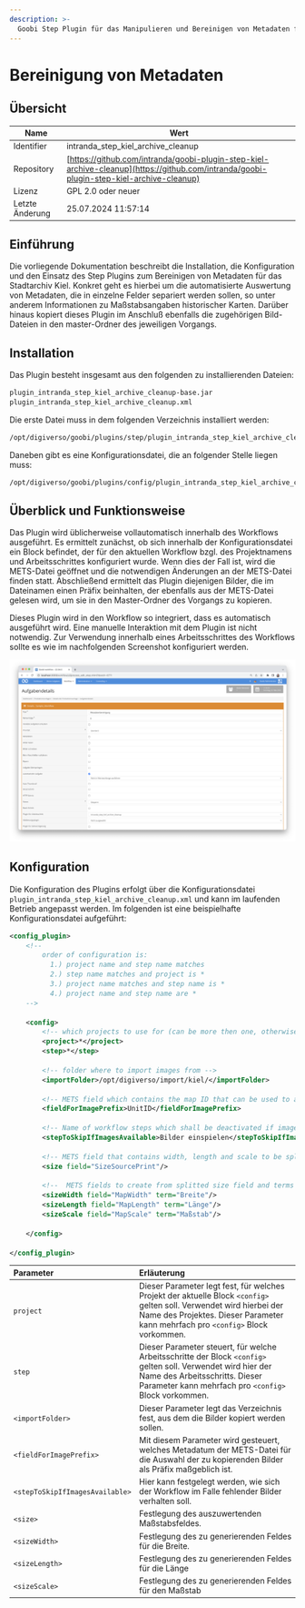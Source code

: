 ```yaml
---
description: >-
  Goobi Step Plugin für das Manipulieren und Bereinigen von Metadaten für das Stadtarchiv Kiel
---
```


# Bereinigung von Metadaten

## Übersicht

Name                     | Wert
-------------------------|-----------
Identifier               | intranda_step_kiel_archive_cleanup
Repository               | [https://github.com/intranda/goobi-plugin-step-kiel-archive-cleanup](https://github.com/intranda/goobi-plugin-step-kiel-archive-cleanup)
Lizenz              | GPL 2.0 oder neuer 
Letzte Änderung    | 25.07.2024 11:57:14


## Einführung
Die vorliegende Dokumentation beschreibt die Installation, die Konfiguration und den Einsatz des Step Plugins zum Bereinigen von Metadaten für das Stadtarchiv Kiel. Konkret geht es hierbei um die automatisierte Auswertung von Metadaten, die in einzelne Felder separiert werden sollen, so unter anderem Informationen zu Maßstabsangaben historischer Karten. Darüber hinaus kopiert dieses Plugin im Anschluß ebenfalls die zugehörigen Bild-Dateien in den master-Ordner des jeweiligen Vorgangs.


## Installation
Das Plugin besteht insgesamt aus den folgenden zu installierenden Dateien:

```bash
plugin_intranda_step_kiel_archive_cleanup-base.jar
plugin_intranda_step_kiel_archive_cleanup.xml
```

Die erste Datei muss in dem folgenden Verzeichnis installiert werden:

```bash
/opt/digiverso/goobi/plugins/step/plugin_intranda_step_kiel_archive_cleanup-base.jar
```

Daneben gibt es eine Konfigurationsdatei, die an folgender Stelle liegen muss:

```bash
/opt/digiverso/goobi/plugins/config/plugin_intranda_step_kiel_archive_cleanup.xml
```


## Überblick und Funktionsweise
Das Plugin wird üblicherweise vollautomatisch innerhalb des Workflows ausgeführt. Es ermittelt zunächst, ob sich innerhalb der Konfigurationsdatei ein Block befindet, der für den aktuellen Workflow bzgl. des Projektnamens und Arbeitsschrittes konfiguriert wurde. Wenn dies der Fall ist, wird die METS-Datei geöffnet und die notwendigen Änderungen an der METS-Datei finden statt. Abschließend ermittelt das Plugin diejenigen Bilder, die im Dateinamen einen Präfix beinhalten, der ebenfalls aus der METS-Datei gelesen wird, um sie in den Master-Ordner des Vorgangs zu kopieren.

Dieses Plugin wird in den Workflow so integriert, dass es automatisch ausgeführt wird. Eine manuelle Interaktion mit dem Plugin ist nicht notwendig. Zur Verwendung innerhalb eines Arbeitsschrittes des Workflows sollte es wie im nachfolgenden Screenshot konfiguriert werden.

![Integration des Plugins in den Workflow](images/goobi-plugin-step-kiel-archive-cleanup_screen1_de.png)


## Konfiguration
Die Konfiguration des Plugins erfolgt über die Konfigurationsdatei `plugin_intranda_step_kiel_archive_cleanup.xml` und kann im laufenden Betrieb angepasst werden. Im folgenden ist eine beispielhafte Konfigurationsdatei aufgeführt:

```xml
<config_plugin>
    <!--
        order of configuration is:
          1.) project name and step name matches
          2.) step name matches and project is *
          3.) project name matches and step name is *
          4.) project name and step name are *
	-->

    <config>
        <!-- which projects to use for (can be more then one, otherwise use *) -->
        <project>*</project>
        <step>*</step>

        <!-- folder where to import images from -->
        <importFolder>/opt/digiverso/import/kiel/</importFolder>

        <!-- METS field which contains the map ID that can be used to automatically find the images for the process -->		
        <fieldForImagePrefix>UnitID</fieldForImagePrefix>

        <!-- Name of workflow steps which shall be deactivated if image files were found -->
        <stepToSkipIfImagesAvailable>Bilder einspielen</stepToSkipIfImagesAvailable>

        <!-- METS field that contains width, length and scale to be splitted into individual fields -->
        <size field="SizeSourcePrint"/>

        <!--  METS fields to create from splitted size field and terms to use for splitting the size field (used as "startsWith") -->
        <sizeWidth field="MapWidth" term="Breite"/>
        <sizeLength field="MapLength" term="Länge"/>
        <sizeScale field="MapScale" term="Maßstab"/>

    </config>

</config_plugin>
```

| Parameter | Erläuterung |
| :--- | :--- |
| `project` | Dieser Parameter legt fest, für welches Projekt der aktuelle Block `<config>` gelten soll. Verwendet wird hierbei der Name des Projektes. Dieser Parameter kann mehrfach pro `<config>` Block vorkommen. |
| `step` | Dieser Parameter steuert, für welche Arbeitsschritte der Block `<config>` gelten soll. Verwendet wird hier der Name des Arbeitsschritts. Dieser Parameter kann mehrfach pro `<config>` Block vorkommen. |
| `<importFolder>` | Dieser Parameter legt das Verzeichnis fest, aus dem die Bilder kopiert werden sollen. |
| `<fieldForImagePrefix>` | Mit diesem Parameter wird gesteuert, welches Metadatum der METS-Datei für die Auswahl der zu kopierenden Bilder als Präfix maßgeblich ist. |
| `<stepToSkipIfImagesAvailable>` | Hier kann festgelegt werden, wie sich der Workflow im Falle fehlender Bilder verhalten soll. |
| `<size>` | Festlegung des auszuwertenden Maßstabsfeldes. |
| `<sizeWidth>` | Festlegung des zu generierenden Feldes für die Breite. |
| `<sizeLength>` | Festlegung des zu generierenden Feldes für die Länge |
| `<sizeScale>` | Festlegung des zu generierenden Feldes für den Maßstab |